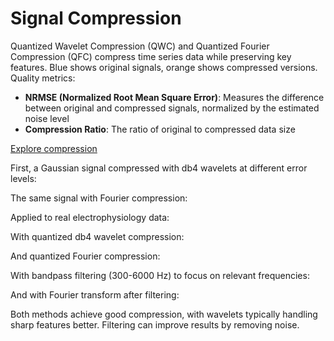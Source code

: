 # Signal Compression

Quantized Wavelet Compression (QWC) and Quantized Fourier Compression (QFC) compress time series data while preserving key features. Blue shows original signals, orange shows compressed versions. Quality metrics:

- **NRMSE (Normalized Root Mean Square Error)**: Measures the difference between original and compressed signals, normalized by the estimated noise level
- **Compression Ratio**: The ratio of original to compressed data size

[Explore compression](./explore/compression.md)

First, a Gaussian signal compressed with db4 wavelets at different error levels:

<div class="compression-plot" wavelet_name="db4" num_samples="1024" signal_type="gaussian_noise" nrmses="0.1,0.3,0.6"></div>

The same signal with Fourier compression:

<div class="compression-plot" wavelet_name="fourier" num_samples="1024" signal_type="gaussian_noise" nrmses="0.6" transform="fourier"></div>

Applied to real electrophysiology data:

With quantized db4 wavelet compression:

<div class="compression-plot" wavelet_name="db4" num_samples="1024" signal_type="real_ephys_1" nrmses="0.1,0.3,0.6"></div>

And quantized Fourier compression:

<div class="compression-plot" wavelet_name="fourier" num_samples="1024" signal_type="real_ephys_1" nrmses="0.6" transform="fourier"></div>

With bandpass filtering (300-6000 Hz) to focus on relevant frequencies:

<div class="compression-plot" wavelet_name="db4" num_samples="1024" signal_type="real_ephys_1" nrmses="0.6" filt_lowcut="300" filt_highcut="6000"></div>

And with Fourier transform after filtering:

<div class="compression-plot" wavelet_name="fourier" num_samples="1024" signal_type="real_ephys_1" nrmses="0.6" transform="fourier" filt_lowcut="300" filt_highcut="6000"></div>

Both methods achieve good compression, with wavelets typically handling sharp features better. Filtering can improve results by removing noise.
